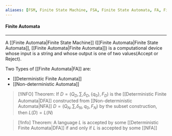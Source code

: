 ```yaml
---
aliases: [FSM, Finite State Machine, FSA, Finite State Automata, FA, Finite Automata]
---
```


#### Finite Automata
----
A [[Finite Automata|Finite State Machine]] ([[Finite Automata|Finite State Automata]], [[Finite Automata|Finite Automata]]) is a computational device whose input is a string and whose output is one of two values(Accept or Reject).

Two Types of [[Finite Automata|FA]] are: 
- [[Deterministic Finite Automata]]
- [[Non-deterministic Automata]]


>[!INFO]
Theorem: If $D = (Q_D, \sum, \delta_D, \{q_0\}, F_D)$ is the [[Deterministic Finite Automata|DFA]] constructed from [[Non-deterministic Automata|NFA]] $D = (Q_N, \sum, \delta_N, q_0, F_N)$ by the subset construction, then $L(D) = L(N)$


> [!Info]
> Theorem: A language $L$ is accepted by some [[Deterministic Finite Automata|DFA]] if and only if $L$ is accepted by some [[NFA]]

